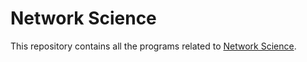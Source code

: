 # Network Science
This repository contains all the programs related to [Network Science](https://en.wikipedia.org/wiki/Network_science).
